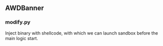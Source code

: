 ## AWDBanner

### modify.py

Inject binary with shellcode, with which we can launch sandbox before the main logic start.